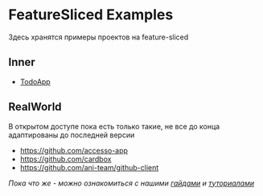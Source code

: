 # FeatureSliced Examples

Здесь хранятся примеры проектов на feature-sliced

## Inner

- [TodoApp](./todo-app)

## RealWorld

В открытом доступе пока есть только такие, не все до конца адаптированы до последней версии

- https://github.com/accesso-app
- https://github.com/cardbox 
- https://github.com/ani-team/github-client

*Пока что же - можно ознакомиться с нашими [гайдами](https://feature-sliced.design/docs/guides/migration-from-v1) и [туториалами](https://feature-sliced.design/docs/get-started/quick-start)*
